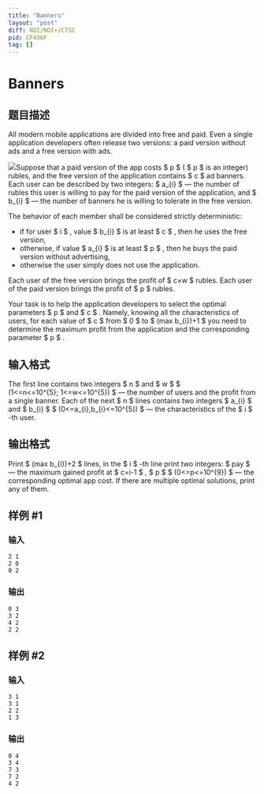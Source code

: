 ```yaml
---
title: "Banners"
layout: "post"
diff: NOI/NOI+/CTSC
pid: CF436F
tag: []
---
```


# Banners

## 题目描述

All modern mobile applications are divided into free and paid. Even a single application developers often release two versions: a paid version without ads and a free version with ads.

 ![](https://cdn.luogu.com.cn/upload/vjudge_pic/CF436F/c46aedeefaad64d2bb027e2acfd0cd5cd5b8a0fc.png)Suppose that a paid version of the app costs $ p $ ( $ p $ is an integer) rubles, and the free version of the application contains $ c $ ad banners. Each user can be described by two integers: $ a_{i} $ — the number of rubles this user is willing to pay for the paid version of the application, and $ b_{i} $ — the number of banners he is willing to tolerate in the free version.

The behavior of each member shall be considered strictly deterministic:

- if for user $ i $ , value $ b_{i} $ is at least $ c $ , then he uses the free version,
- otherwise, if value $ a_{i} $ is at least $ p $ , then he buys the paid version without advertising,
- otherwise the user simply does not use the application.

Each user of the free version brings the profit of $ c×w $ rubles. Each user of the paid version brings the profit of $ p $ rubles.

Your task is to help the application developers to select the optimal parameters $ p $ and $ c $ . Namely, knowing all the characteristics of users, for each value of $ c $ from $ 0 $ to $ (max b_{i})+1 $ you need to determine the maximum profit from the application and the corresponding parameter $ p $ .

## 输入格式

The first line contains two integers $ n $ and $ w $ $ (1<=n<=10^{5}; 1<=w<=10^{5}) $ — the number of users and the profit from a single banner. Each of the next $ n $ lines contains two integers $ a_{i} $ and $ b_{i} $ $ (0<=a_{i},b_{i}<=10^{5}) $ — the characteristics of the $ i $ -th user.

## 输出格式

Print $ (max b_{i})+2 $ lines, in the $ i $ -th line print two integers: $ pay $ — the maximum gained profit at $ c=i-1 $ , $ p $ $ (0<=p<=10^{9}) $ — the corresponding optimal app cost. If there are multiple optimal solutions, print any of them.

## 样例 #1

### 输入

```
2 1
2 0
0 2

```

### 输出

```
0 3
3 2
4 2
2 2

```

## 样例 #2

### 输入

```
3 1
3 1
2 2
1 3

```

### 输出

```
0 4
3 4
7 3
7 2
4 2

```

